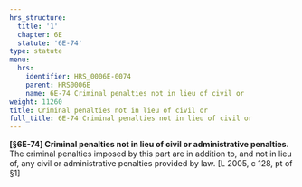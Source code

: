 ```yaml
---
hrs_structure:
  title: '1'
  chapter: 6E
  statute: '6E-74'
type: statute
menu:
  hrs:
    identifier: HRS_0006E-0074
    parent: HRS0006E
    name: 6E-74 Criminal penalties not in lieu of civil or
weight: 11260
title: Criminal penalties not in lieu of civil or
full_title: 6E-74 Criminal penalties not in lieu of civil or
---
```

**[§6E-74] Criminal penalties not in lieu of civil or administrative penalties.** The criminal penalties imposed by this part are in addition to, and not in lieu of, any civil or administrative penalties provided by law. [L 2005, c 128, pt of §1]